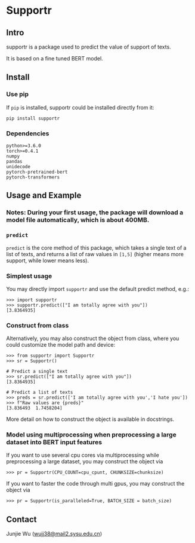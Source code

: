 # Supportr

## Intro
supportr is a package used to predict the value of support of texts.

It is based on a fine tuned BERT model.
## Install 

### Use pip
If `pip` is installed, supportr could be installed directly from it:

    pip install supportr

### Dependencies
	python>=3.6.0
	torch>=0.4.1
	numpy
	pandas
	unidecode
	pytorch-pretrained-bert
	pytorch-transformers
	


## Usage and Example

### Notes: During your first usage, the package will download a model file automatically, which is about 400MB.

### `predict`
`predict` is the core method of this package, 
which takes a single text of a list of texts, and returns a list of raw values in `[1,5]` (higher means more support, while lower means less).

### Simplest usage

You may directly import `supportr` and use the default predict method, e.g.:

    >>> import supportr
    >>> supportr.predict(["I am totally agree with you"])
    [3.8364935]
    
### Construct from class
Alternatively, you may also construct the object from class, where you could customize the model path and device:
 
	>>> from supportr import Supportr
	>>> sr = Supportr()
	
	# Predict a single text
	>>> sr.predict(["I am totally agree with you"])
	[3.8364935]
	
	# Predict a list of texts
	>>> preds = sr.predict(['I am totally agree with you','I hate you'])
    >>> f"Raw values are {preds}"
    [3.836493  1.7458204]



More detail on how to construct the object is available in docstrings.

### Model using multiprocessing when preprocessing a large dataset into BERT input features 
If you want to use several cpu cores via multiprocessing while preprocessing a large dataset, you may construct the object via

    >>> pr = Supportr(CPU_COUNT=cpu_cpunt, CHUNKSIZE=chunksize)

If you want to faster the code through multi gpus, you may construct the object via

    >>> pr = Supportr(is_paralleled=True, BATCH_SIZE = batch_size)


## Contact
Junjie Wu (wujj38@mail2.sysu.edu.cn)

